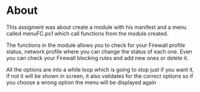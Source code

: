 # About

This assigment was about create a module with his manifest and a menu called menuFC.ps1 which call functions from the module created.

The functions in the module allows you to check for your Firewall profile status, network profile where you can change the status of each one. Even you can check your Firewall blocking rules and add new ones or delete it.

All the options are into a while loop which is going to stop just if you want it, if not it will be shown in screen, it also validates for the correct options so if you choose a wrong option the menu will be displayed again 
